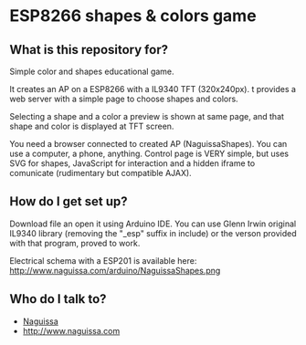 # ESP8266 shapes & colors game

## What is this repository for? ##

Simple color and shapes educational game.

It creates an AP on a ESP8266 with a IL9340 TFT (320x240px). t provides a web server with a simple page to choose shapes and colors.

Selecting a shape and a color a preview is shown at same page, and that shape and color is displayed at TFT screen.

You need a browser connected to created AP (NaguissaShapes). You can use a computer, a phone, anything. Control page is VERY simple, but uses SVG for shapes, JavaScript for interaction and a hidden iframe to comunicate (rudimentary but compatible AJAX).


## How do I get set up? ##

Download file an open it using Arduino IDE. You can use Glenn Irwin original IL9340 library (removing the "_esp" suffix in include) or the verson provided with that program, proved to work.

Electrical schema with a ESP201 is available here: http://www.naguissa.com/arduino/NaguissaShapes.png



## Who do I talk to? ##

 * [Naguissa](https://github.com/Naguissa)
 * http://www.naguissa.com
